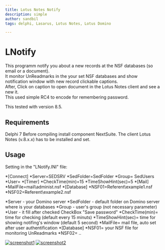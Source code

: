 ```yaml
---
title: Lotus Notes Notify
description: simple 
author: sandbil
tags: delphi, Lasarus, Lotus Notes, Lotus Domino

---
```

LNotify
=========
This programm notify you about a new records at the NSF databases (so email or a document).  
It  monitor UnReadmarks in the your set NSF databases and show notification window with new record clickable captions.  
After, Click on caption to open document in the  Lotus Notes client and see a new it.  
This used simple RC4 to encode  for remembering password.  


This tested with version 8.5.   

## Requirements
  Delphi 7
  Before compiling install component NextSuite.
  The client Lotus Notes (v.8.x.x) has to be installed and set.
    
## Usage

   Setting in the "LNotify.INI" file:  

*[Connect]
*Server=SEDSRV
*SedFolder=SedFolder
*Group= SedUsers
*User=
*[Timer]
*CheckTime(min)=15
*TimeShowHint(sec)=5
*[Mail]
*MailFile=mail\administ.nsf
*[Database]
*NSF01=Referent\example1.nsf
*NSF02=Referent\example2.nsf

*Server - your Domino server
*SedFolder - default folder on Domino server where is your databases
*Group - user's group (not necessary parameter)
*User - it fill after checked CheckBox "Save password" 
*CheckTime(min)= time for checking (default every 15 minuts)
*TimeShowHint(sec)= time for showing notifing's window (default 5 second)
*MailFile= mail file, auto set after user authentification
*[Database]
*NSF01= your NSF file for monitoring UnReadmarks
*NSF02= ..

 
[![screenshot1](/public/screenshot_th1.png)](/public/screenshot1.png)
[![screenshot2](/public/screenshot_th2.png)](/public/screenshot2.png)
